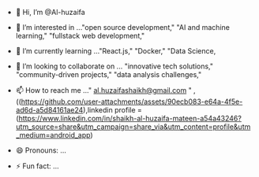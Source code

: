 - 👋 Hi, I’m @Al-huzaifa
- 👀 I’m interested in ..."open source development," "AI and machine learning," "fullstack web development,"
- 🌱 I’m currently learning ..."React.js," "Docker," "Data Science,
- 💞️ I’m looking to collaborate on ... "innovative tech solutions," "community-driven projects," "data analysis challenges," 
- 📫 How to reach me ..."  al.huzaifashaikh@gmail.com  " ,((https://github.com/user-attachments/assets/90ecb083-e64a-4f5e-ad6d-a5d84161ae24),linkedin profile 
= (https://www.linkedin.com/in/shaikh-al-huzaifa-mateen-a54a43246?utm_source=share&utm_campaign=share_via&utm_content=profile&utm_medium=android_app)

- 😄 Pronouns: ...
- ⚡ Fun fact: ...

<!---
Al-huzaifa/Al-huzaifa is a ✨ special ✨ repository because its `README.md` (this file) appears on your GitHub profile.
You can click the Preview link to take a look at your changes.
--->
